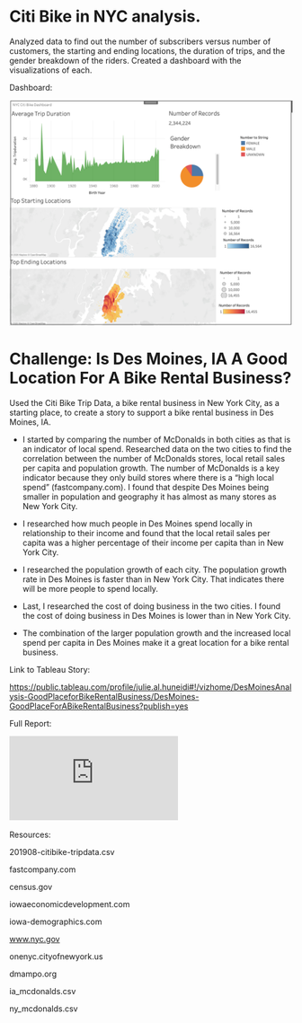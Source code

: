 # Citi Bike in NYC analysis.
Analyzed data to find out the number of subscribers versus number of customers, the starting and ending locations, the duration of trips, and the gender breakdown of the riders.
Created a dashboard with the visualizations of each.

Dashboard:

![alt text](https://github.com/Al-Huneidi/bikesharing/blob/master/dashboard_screenshot/Dashboard.png)


# Challenge: Is Des Moines, IA A Good Location For A Bike Rental Business?

Used the Citi Bike Trip Data, a bike rental business in New York City, as a starting place, to create a story to support a bike rental business in Des Moines, IA. 

  - I started by comparing the number of McDonalds in both cities as that is an indicator of local spend.  Researched data on the two cities to find the correlation between the number of McDonalds stores, local retail sales per capita and population growth. The number of McDonalds is a key indicator because they only build stores where there is a “high local spend” (fastcompany.com).  I found that despite Des Moines being smaller in population and geography it has almost as many stores as New York City.
  
   - I researched how much people in Des Moines spend locally in relationship to their income and found that the local retail sales per capita was a higher percentage of their income per capita than in New York City.
   
  - I researched the population growth of each city. The population growth rate in Des Moines is faster than in New York City. That indicates there will be more people to spend locally. 
  
  - Last, I researched the cost of doing business in the two cities.  I found the cost of doing business in Des Moines is lower than in New York City.  
  
  - The combination of the larger population growth and the increased local spend per capita in Des Moines make it a great location for a bike rental business.
  
  Link to Tableau Story:
  
  https://public.tableau.com/profile/julie.al.huneidi#!/vizhome/DesMoinesAnalysis-GoodPlaceforBikeRentalBusiness/DesMoines-GoodPlaceForABikeRentalBusiness?publish=yes
  
  Full Report:
  
  ![alt text](https://github.com/Al-Huneidi/bikesharing/blob/master/citibike_analysis.md)
  
  
  
  Resources:
  
  201908-citibike-tripdata.csv
  
  fastcompany.com
  
  census.gov
  
  iowaeconomicdevelopment.com
  
  iowa-demographics.com
  
  www.nyc.gov
  
  onenyc.cityofnewyork.us
  
  dmampo.org
  
  ia_mcdonalds.csv
  
  ny_mcdonalds.csv

